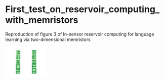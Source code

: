 # First_test_on_reservoir_computing_with_memristors
Reproduction of figure 3 of In-sensor reservoir computing for language learning via two-dimensional memristors

<img src="001_letters_to_recognize.png" width="128"/>
